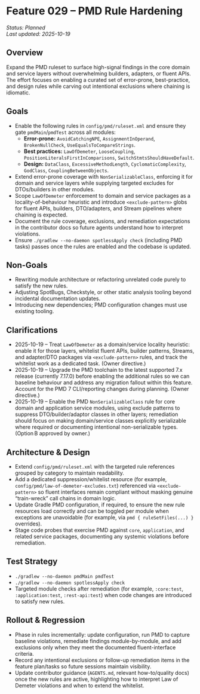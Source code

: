 # Feature 029 – PMD Rule Hardening

_Status: Planned_  
_Last updated: 2025-10-19_

## Overview
Expand the PMD ruleset to surface high-signal findings in the core domain and service layers without overwhelming builders, adapters, or fluent APIs. The effort focuses on enabling a curated set of error-prone, best-practice, and design rules while carving out intentional exclusions where chaining is idiomatic.

## Goals
- Enable the following rules in `config/pmd/ruleset.xml` and ensure they gate `pmdMain`/`pmdTest` across all modules:
  - **Error-prone:** `AvoidCatchingNPE`, `AssignmentInOperand`, `BrokenNullCheck`, `UseEqualsToCompareStrings`.
  - **Best practices:** `LawOfDemeter`, `LooseCoupling`, `PositionLiteralsFirstInComparisons`, `SwitchStmtsShouldHaveDefault`.
  - **Design:** `DataClass`, `ExcessiveMethodLength`, `CyclomaticComplexity`, `GodClass`, `CouplingBetweenObjects`.
- Extend error-prone coverage with `NonSerializableClass`, enforcing it for domain and service layers while supplying targeted excludes for DTOs/builders in other modules.
- Scope `LawOfDemeter` enforcement to domain and service packages as a locality-of-behaviour heuristic and introduce `<exclude-pattern>` globs for fluent APIs, builders, DTO/adapters, and Stream pipelines where chaining is expected.
- Document the rule coverage, exclusions, and remediation expectations in the contributor docs so future agents understand how to interpret violations.
- Ensure `./gradlew --no-daemon spotlessApply check` (including PMD tasks) passes once the rules are enabled and the codebase is updated.

## Non-Goals
- Rewriting module architecture or refactoring unrelated code purely to satisfy the new rules.
- Adjusting SpotBugs, Checkstyle, or other static analysis tooling beyond incidental documentation updates.
- Introducing new dependencies; PMD configuration changes must use existing tooling.

## Clarifications
- 2025-10-19 – Treat `LawOfDemeter` as a domain/service locality heuristic: enable it for those layers, whitelist fluent APIs, builder patterns, Streams, and adapter/DTO packages via `<exclude-pattern>` rules, and track the whitelist work as a dedicated task. (Owner directive.)
- 2025-10-19 – Upgrade the PMD toolchain to the latest supported 7.x release (currently 7.17.0) before enabling the additional rules so we can baseline behaviour and address any migration fallout within this feature. Account for the PMD 7 CLI/reporting changes during planning. (Owner directive.)
- 2025-10-19 – Enable the PMD `NonSerializableClass` rule for core domain and application service modules, using exclude patterns to suppress DTO/builder/adaptor classes in other layers; remediation should focus on making domain/service classes explicitly serializable where required or documenting intentional non-serializable types. (Option B approved by owner.)

## Architecture & Design
- Extend `config/pmd/ruleset.xml` with the targeted rule references grouped by category to maintain readability.
- Add a dedicated suppression/whitelist resource (for example, `config/pmd/law-of-demeter-excludes.txt`) referenced via `<exclude-pattern>` so fluent interfaces remain compliant without masking genuine “train-wreck” call chains in domain logic.
- Update Gradle PMD configuration, if required, to ensure the new rule resources load correctly and can be toggled per module when exceptions are unavoidable (for example, via `pmd { ruleSetFiles(...) }` overrides).
- Stage code probes that exercise PMD against `core`, `application`, and related service packages, documenting any systemic violations before remediation.

## Test Strategy
- `./gradlew --no-daemon pmdMain pmdTest`
- `./gradlew --no-daemon spotlessApply check`
- Targeted module checks after remediation (for example, `:core:test`, `:application:test`, `:rest-api:test`) when code changes are introduced to satisfy new rules.

## Rollout & Regression
- Phase in rules incrementally: update configuration, run PMD to capture baseline violations, remediate findings module-by-module, and add exclusions only when they meet the documented fluent-interface criteria.
- Record any intentional exclusions or follow-up remediation items in the feature plan/tasks so future sessions maintain visibility.
- Update contributor guidance (`AGENTS.md`, relevant how-to/quality docs) once the new rules are active, highlighting how to interpret Law of Demeter violations and when to extend the whitelist.
